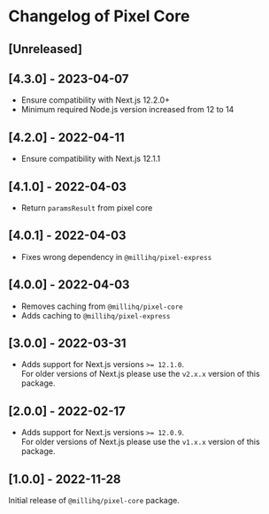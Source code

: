 # Changelog of Pixel Core

## [Unreleased]

## [4.3.0] - 2023-04-07

- Ensure compatibility with Next.js 12.2.0+
- Minimum required Node.js version increased from 12 to 14

## [4.2.0] - 2022-04-11

- Ensure compatibility with Next.js 12.1.1

## [4.1.0] - 2022-04-03

- Return `paramsResult` from pixel core

## [4.0.1] - 2022-04-03

- Fixes wrong dependency in `@millihq/pixel-express`

## [4.0.0] - 2022-04-03

- Removes caching from `@millihq/pixel-core`
- Adds caching to `@millihq/pixel-express`

## [3.0.0] - 2022-03-31

- Adds support for Next.js versions `>= 12.1.0`.  
  For older versions of Next.js please use the `v2.x.x` version of this package.

## [2.0.0] - 2022-02-17

- Adds support for Next.js versions `>= 12.0.9`.  
  For older versions of Next.js please use the `v1.x.x` version of this package.

## [1.0.0] - 2022-11-28

Initial release of `@millihq/pixel-core` package.
